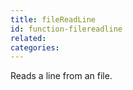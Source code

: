 ```yaml
---
title: fileReadLine
id: function-filereadline
related:
categories:
---
```


Reads a line from an file.